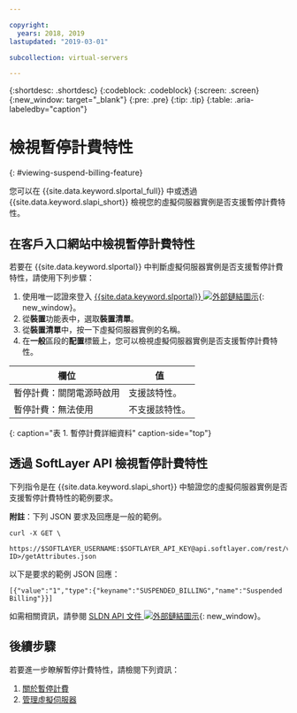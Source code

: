 ```yaml
---

copyright:
  years: 2018, 2019
lastupdated: "2019-03-01"

subcollection: virtual-servers

---
```


{:shortdesc: .shortdesc}
{:codeblock: .codeblock}
{:screen: .screen}
{:new_window: target="_blank"}
{:pre: .pre}
{:tip: .tip}
{:table: .aria-labeledby="caption"}

# 檢視暫停計費特性
{: #viewing-suspend-billing-feature}

您可以在 {{site.data.keyword.slportal_full}} 中或透過 {{site.data.keyword.slapi_short}} 檢視您的虛擬伺服器實例是否支援暫停計費特性。

## 在客戶入口網站中檢視暫停計費特性
若要在 {{site.data.keyword.slportal}} 中判斷虛擬伺服器實例是否支援暫停計費特性，請使用下列步驟：

1. 使用唯一認證來登入 [{{site.data.keyword.slportal}} ![外部鏈結圖示](../icons/launch-glyph.svg "外部鏈結圖示")](https://control.softlayer.com/){: new_window}。
2. 從**裝置**功能表中，選取**裝置清單**。
3. 從**裝置清單**中，按一下虛擬伺服器實例的名稱。
4. 在**一般**區段的**配置**標籤上，您可以檢視虛擬伺服器實例是否支援暫停計費特性。

|欄位|值|
| --------------------------------------| ------------------------- |
|暫停計費：關閉電源時啟用|支援該特性。|
|暫停計費：無法使用|不支援該特性。|
{: caption="表 1. 暫停計費詳細資料" caption-side="top"}

## 透過 SoftLayer API 檢視暫停計費特性

下列指令是在 {{site.data.keyword.slapi_short}} 中驗證您的虛擬伺服器實例是否支援暫停計費特性的範例要求。

**附註**：下列 JSON 要求及回應是一般的範例。

```
curl -X GET \
 https://$SOFTLAYER_USERNAME:$SOFTLAYER_API_KEY@api.softlayer.com/rest/v3/SoftLayer_Virtual_Guest/<VSI ID>/getAttributes.json
```

以下是要求的範例 JSON 回應：

```
[{"value":"1","type":{"keyname":"SUSPENDED_BILLING","name":"Suspended Billing"}}]
```

如需相關資訊，請參閱 [SLDN API 文件 ![外部鏈結圖示](../icons/launch-glyph.svg "外部鏈結圖示")](https://softlayer.github.io/reference/services/SoftLayer_Virtual_Guest/getAttributes/){: new_window}。

## 後續步驟

若要進一步瞭解暫停計費特性，請檢閱下列資訊：
1. [關於暫停計費](/docs/vsi?topic=virtual-servers-requirements)
2. [管理虛擬伺服器](/docs/vsi?topic=virtual-servers-managing-virtual-servers)

